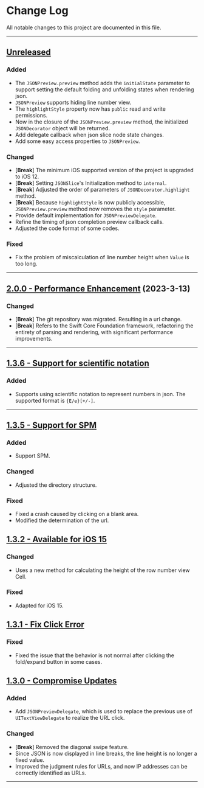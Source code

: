 # Change Log

All notable changes to this project are documented in this file.

-----

## [Unreleased](https://github.com/RakuyoKit/JSONPreview/compare/2.0.0...HEAD)

### Added

- The `JSONPreview.preview` method adds the `initialState` parameter to support setting the default folding and unfolding states when rendering json.
- `JSONPreview` supports hiding line number view.
- The `highlightStyle` property now has `public` read and write permissions.
- Now in the closure of the `JSONPreview.preview` method, the initialized `JSONDecorator` object will be returned.
- Add delegate callback when json slice node state changes.
- Add some easy access properties to `JSONPreview`.

### Changed

- [**Break**] The minimum iOS supported version of the project is upgraded to iOS 12. 
- [**Break**] Setting `JSONSlice`'s Initialization method to `internal`.
- [**Break**] Adjusted the order of parameters of `JSONDecorator.highlight` method.
- [**Break**] Because `highlightStyle` is now publicly accessible, `JSONPreview.preview` method now removes the `style` parameter.
- Provide default implementation for `JSONPreviewDelegate`.
- Refine the timing of json completion preview callback calls.
- Adjusted the code format of some codes.

### Fixed

- Fix the problem of miscalculation of line number height when `Value` is too long.

---

## [2.0.0 - Performance Enhancement](https://github.com/RakuyoKit/JSONPreview/releases/tag/2.0.0) (2023-3-13)

### Changed

- [**Break**] The git repository was migrated. Resulting in a url change.
- [**Break**] Refers to the Swift Core Foundation framework, refactoring the entirety of parsing and rendering, with significant performance improvements.

---

## [1.3.6 - Support for scientific notation](https://github.com/RakuyoKit/JSONPreview/releases/tag/1.3.6)

### Added

- Supports using scientific notation to represent numbers in json. The supported format is `{E/e}[+/-]`.

---

## [1.3.5 - Support for SPM](https://github.com/RakuyoKit/JSONPreview/releases/tag/1.3.5)

### Added

- Support SPM.

### Changed

- Adjusted the directory structure.

### Fixed

- Fixed a crash caused by clicking on a blank area.
- Modified the determination of the url.

## [1.3.2 - Available for iOS 15](https://github.com/RakuyoKit/JSONPreview/releases/tag/1.3.2)

### Changed

- Uses a new method for calculating the height of the row number view Cell.

### Fixed

- Adapted for iOS 15.

## [1.3.1 - Fix Click Error](https://github.com/RakuyoKit/JSONPreview/releases/tag/1.3.1)

### Fixed

- Fixed the issue that the behavior is not normal after clicking the fold/expand button in some cases.

## [1.3.0 - Compromise Updates](https://github.com/RakuyoKit/JSONPreview/releases/tag/1.3.0)

### Added

- Add `JSONPreviewDelegate`, which is used to replace the previous use of `UITextViewDelegate` to realize the URL click.

### Changed

- [**Break**] Removed the diagonal swipe feature.
- Since JSON is now displayed in line breaks, the line height is no longer a fixed value.
- Improved the judgment rules for URLs, and now IP addresses can be correctly identified as URLs.

---
